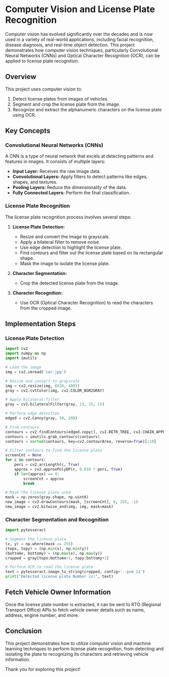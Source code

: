 
# Computer Vision and License Plate Recognition

Computer vision has evolved significantly over the decades and is now used in a variety of real-world applications, including facial recognition, disease diagnosis, and real-time object detection. This project demonstrates how computer vision techniques, particularly Convolutional Neural Networks (CNNs) and Optical Character Recognition (OCR), can be applied to license plate recognition.

## Overview

This project uses computer vision to:
1. Detect license plates from images of vehicles.
2. Segment and crop the license plate from the image.
3. Recognize and extract the alphanumeric characters on the license plate using OCR.

## Key Concepts

### Convolutional Neural Networks (CNNs)

A CNN is a type of neural network that excels at detecting patterns and features in images. It consists of multiple layers:
- **Input Layer:** Receives the raw image data.
- **Convolutional Layers:** Apply filters to detect patterns like edges, shapes, and textures.
- **Pooling Layers:** Reduce the dimensionality of the data.
- **Fully Connected Layers:** Perform the final classification.

### License Plate Recognition

The license plate recognition process involves several steps:

1. **License Plate Detection:**
   - Resize and convert the image to grayscale.
   - Apply a bilateral filter to remove noise.
   - Use edge detection to highlight the license plate.
   - Find contours and filter out the license plate based on its rectangular shape.
   - Mask the image to isolate the license plate.

2. **Character Segmentation:**
   - Crop the detected license plate from the image.

3. **Character Recognition:**
   - Use OCR (Optical Character Recognition) to read the characters from the cropped image.

## Implementation Steps

### License Plate Detection

```python
import cv2
import numpy as np
import imutils

# Load the image
img = cv2.imread('car.jpg')

# Resize and convert to grayscale
img = cv2.resize(img, (620, 480))
gray = cv2.cvtColor(img, cv2.COLOR_BGR2GRAY)

# Apply bilateral filter
gray = cv2.bilateralFilter(gray, 13, 15, 15)

# Perform edge detection
edged = cv2.Canny(gray, 30, 200)

# Find contours
contours = cv2.findContours(edged.copy(), cv2.RETR_TREE, cv2.CHAIN_APPROX_SIMPLE)
contours = imutils.grab_contours(contours)
contours = sorted(contours, key=cv2.contourArea, reverse=True)[:10]

# Filter contours to find the license plate
screenCnt = None
for c in contours:
    peri = cv2.arcLength(c, True)
    approx = cv2.approxPolyDP(c, 0.018 * peri, True)
    if len(approx) == 4:
        screenCnt = approx
        break

# Mask the license plate area
mask = np.zeros(gray.shape, np.uint8)
new_image = cv2.drawContours(mask, [screenCnt], 0, 255, -1)
new_image = cv2.bitwise_and(img, img, mask=mask)
```

### Character Segmentation and Recognition

```python
import pytesseract

# Segment the license plate
(x, y) = np.where(mask == 255)
(topx, topy) = (np.min(x), np.min(y))
(bottomx, bottomy) = (np.max(x), np.max(y))
cropped = gray[topx:bottomx+1, topy:bottomy+1]

# Perform OCR to read the license plate
text = pytesseract.image_to_string(cropped, config='--psm 11')
print("Detected license plate Number is:", text)
```

## Fetch Vehicle Owner Information

Once the license plate number is extracted, it can be sent to RTO (Regional Transport Office) APIs to fetch vehicle owner details such as name, address, engine number, and more.

## Conclusion

This project demonstrates how to utilize computer vision and machine learning techniques to perform license plate recognition, from detecting and isolating the plate to recognizing its characters and retrieving vehicle information.

Thank you for exploring this project!

